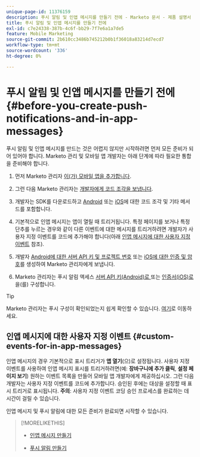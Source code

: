 ```yaml
---
unique-page-id: 11376159
description: 푸시 알림 및 인앱 메시지를 만들기 전에 - Marketo 문서 - 제품 설명서
title: 푸시 알림 및 인앱 메시지를 만들기 전에
exl-id: c7e24338-387b-4c6f-bb29-7f7e6a1a7de5
feature: Mobile Marketing
source-git-commit: 2b610cc3486b745212b0b1f36018a83214d7ecd7
workflow-type: tm+mt
source-wordcount: '336'
ht-degree: 0%

---
```


# 푸시 알림 및 인앱 메시지를 만들기 전에 {#before-you-create-push-notifications-and-in-app-messages}

푸시 알림 및 인앱 메시지를 만드는 것은 어렵지 않지만 시작하려면 먼저 모든 준비가 되어 있어야 합니다. Marketo 관리 및 모바일 앱 개발자는 아래 단계에 따라 필요한 통합을 준비해야 합니다.

1. 먼저 Marketo 관리자 [이(가) 모바일 앱을 추가합니다](/help/marketo/product-docs/mobile-marketing/admin/add-a-mobile-app.md).

1. 그런 다음 Marketo 관리자는 [개발자에게 코드 조각을 보냅니다](/help/marketo/product-docs/mobile-marketing/admin/send-sdk-code-to-a-developer.md).

1. 개발자는 SDK를 다운로드하고 [Android](https://experienceleague.adobe.com/en/docs/marketo-developer/marketo/mobile/installation#how-to-install-marketo-sdk-on-android) 또는 [iOS](https://experienceleague.adobe.com/en/docs/marketo-developer/marketo/mobile/installation#how-to-install-marketo-sdk-on-ios)에 대한 코드 조각 및 기타 메서드를 포함합니다.

1. 기본적으로 인앱 메시지는 앱이 열릴 때 트리거됩니다. 특정 페이지를 보거나 특정 단추를 누르는 경우와 같이 다른 이벤트에 대한 메시지를 트리거하려면 개발자가 사용자 지정 이벤트를 코드에 추가해야 합니다(아래 [인앱 메시지에 대한 사용자 지정 이벤트](#CustomEvents) 참조).

1. 개발자 [Android에 대한 서버 API 키 및 프로젝트 번호](https://experienceleague.adobe.com/en/docs/marketo-developer/marketo/mobile/installation#how-to-install-marketo-sdk-on-android) 또는 [iOS에 대한 인증 및 암호](https://experienceleague.adobe.com/en/docs/marketo-developer/marketo/mobile/installation#install-marketo-sdk-on-ios)를 생성하여 Marketo 관리자에게 보냅니다.

1. Marketo 관리자는 푸시 알림 액세스 [서버 API 키(Android)로 ](/help/marketo/product-docs/mobile-marketing/admin/configure-mobile-app-android-push-access.md) 또는 [인증서(iOS)로 ](/help/marketo/product-docs/mobile-marketing/admin/configure-mobile-app-ios-push-access.md)을(를) 구성합니다.

>[!TIP]
>
>Marketo 관리자는 푸시 구성이 확인되었는지 쉽게 확인할 수 있습니다. [여기](/help/marketo/product-docs/mobile-marketing/admin/verify-push-configuration.md)로 이동하세요.

## 인앱 메시지에 대한 사용자 지정 이벤트 {#custom-events-for-in-app-messages}

인앱 메시지의 경우 기본적으로 표시 트리거가 **앱 열기**(으)로 설정됩니다. 사용자 지정 이벤트를 사용하여 인앱 메시지 표시를 트리거하려면(예: **장바구니에 추가 클릭**, **설정 페이지 보기**) 원하는 이벤트 목록을 만들어 모바일 앱 개발자에게 제공하십시오. 그런 다음 개발자는 사용자 지정 이벤트를 코드에 추가합니다. 승인된 후에는 대상을 설정할 때 표시 트리거로 표시됩니다. **주의**: 사용자 지정 이벤트 코딩 승인 프로세스를 완료하는 데 시간이 걸릴 수 있습니다.

인앱 메시지 및 푸시 알림에 대한 모든 준비가 완료되면 시작할 수 있습니다.

>[!MORELIKETHIS]
>
>* [인앱 메시지 만들기](/help/marketo/product-docs/mobile-marketing/in-app-messages/creating-in-app-messages/create-an-in-app-message.md)
>
>* [푸시 알림 만들기](/help/marketo/product-docs/mobile-marketing/push-notifications/create-a-push-notification.md)
